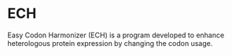 # ECH
Easy Codon Harmonizer (ECH) is a program developed to enhance heterologous protein expression by changing the codon usage.
